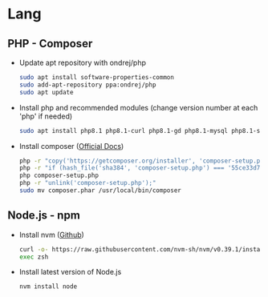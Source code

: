 # Lang

## PHP - Composer

- Update apt repository with ondrej/php

  ```bash
  sudo apt install software-properties-common
  sudo add-apt-repository ppa:ondrej/php
  sudo apt update
  ```

- Install php and recommended modules (change version number at each 'php' if needed)

  ```bash
  sudo apt install php8.1 php8.1-curl php8.1-gd php8.1-mysql php8.1-sqlite3 php8.1-mbstring php8.1-mcrypt php8.1-zip php8.1-fpm php8.1-xml
  ```

- Install composer ([Official Docs](https://getcomposer.org/download/))

  ```bash
  php -r "copy('https://getcomposer.org/installer', 'composer-setup.php');"
  php -r "if (hash_file('sha384', 'composer-setup.php') === '55ce33d7678c5a611085589f1f3ddf8b3c52d662cd01d4ba75c0ee0459970c2200a51f492d557530c71c15d8dba01eae') { echo 'Installer verified'; } else { echo 'Installer corrupt'; unlink('composer-setup.php'); } echo PHP_EOL;"
  php composer-setup.php
  php -r "unlink('composer-setup.php');"
  sudo mv composer.phar /usr/local/bin/composer
  ```

## Node.js - npm

- Install nvm ([Github](https://github.com/nvm-sh/nvm))

  ```bash
  curl -o- https://raw.githubusercontent.com/nvm-sh/nvm/v0.39.1/install.sh | bash
  exec zsh
  ```

- Install latest version of Node.js

  ```bash
  nvm install node
  ```

